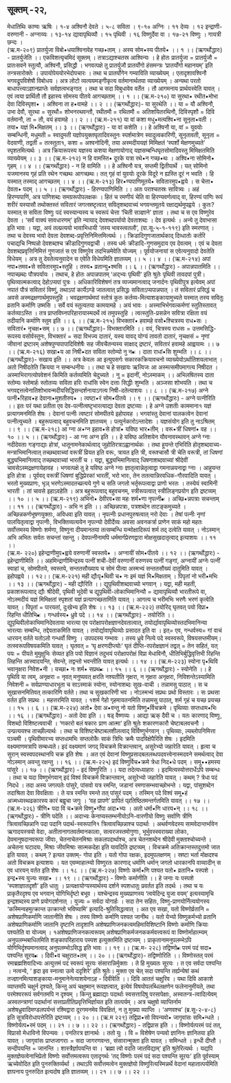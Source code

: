 ## सूक्तम् -२२,
मेधातिथिः काण्वः ऋषिः । १-४ अश्विनौ देवते ।
 ५-८ सविता । ९-१० अग्निः । ११ देव्यः । १२ इन्द्राणी-वरुणानी - अग्नाय्यः । १३-१४ द्यावापृथिव्यौ । १५ पृथिवी । १६ विष्णुर्देवा वा । १७-२१ विष्णुः । गायत्री छन्दः ।  
(ऋ.म-२०९) 
प्रातर्युजा विबो•धयाश्विनावेह गच्छ•ताम् ।
अस्य सोम•स्य पीतये• ।। १ ।।
(ऋगर्थोद्धारः) - प्रातर्युजेति ।। एकविशत्यृचमिदं सूक्तम् । तत्राऽद्याश्चतस्र आश्विन्यः । हे  होतः  प्रातर्युजा = प्रातर्युजौ = प्रातःसवने स्तुत्यौ, अश्विनौ, प्रसिद्धौ । भगवत्पक्षे तु प्रातर्युजौ प्रातर्योगो हंसमन्त्रः ‘प्रातर्योगो महानयम्’ इति तन्त्रसारोक्तेः । उपायोपेययोरभेदोपचारः । तथा च प्रातर्योगेन गम्याविति व्याख्येयम् । एतादृशावश्विनौ भगवद्रूपविशेषौ विबोधय । अत्र लोटो व्यत्ययमङ्गीकृत्य वर्तमानार्थतया व्याख्येयम् । अन्यथा परतो बाधापत्त्याऽज्ञानप्राप्तेः सर्वज्ञत्वभङ्गात् । तथा च सदा विबुधावेव वर्तेत । तौ आगमनाय प्रार्थयस्वेति यावत् । एवं त्वया प्रार्थितौ तौ इहास्य सोमस्य पीतये आगच्छताम् ।। १ ।।
(ऋ.म-२१०) 
या सुरथा• रथीत•मोभा देवा दिविस्पृशा• ।
अश्विना ता ह•वामहे ।। २ ।।
(ऋगर्थोद्धारः)- या सुरथेति ।। या = यौ अश्विनौ, उभा देवौ, सुरथा = सुरथौ= शोभनरथवन्तौ, रथीतमौ = रथितमौ = अतिशयितरथिनौ, दिविस्पृशौ = दिवि वर्तमानौ, ता = तौ, वयं हवामहे ।। २ ।।
(ऋ.म-२११) 
या वां कशा मधु•मत्यश्वि•ना सूनृता•वती । 
तया• यज्ञं मि•मिक्षतम्   ।। ३ ।। 
(ऋगर्थोद्धारः) -  या वां कशेति ।। हे अश्विनौ  या, वां = युवयोः सम्बन्धिनी, मधुमती = स्वादुमती यज्ञोपयुक्तघृतादिवस्तुनः स्पर्शमात्रेण स्वादुत्वकारिणी, सूनृतावती, सूनृता = वेदवाणी, तद्वती = तत्स्तुता१, कशा = अश्वनोदिनी, तया अस्मदीययज्ञं मिमिक्षतं ‘स्पर्शो मेक्षणमुच्यते’ स्पृशतमित्यर्थः । अत्र क्रियारूपस्य यज्ञस्य कशया मेक्षणायोगाद् यज्ञसम्बन्धिघृतसोमादिवस्तु मिमिक्षतमिति व्याख्येयम् ।। ३ ।। 
(ऋ.म-२१२) 
न हि वामस्ति• दूरके यत्रा रथे•न गच्छ•थः ।
अश्वि•ना सोमिनो• गृहम्  ।। ४ ।। 
(ऋगर्थोद्धारः) - न  हि वामिति  ।। हे अश्विनौ  यत्र, सप्तमी द्वितीयार्थे । यत्  सोमिनो  यजमानस्य गृहं  प्रति रथेन  गच्छथः आगच्छथः। तत् गृहं वां युवयोः दूरके विदूरे न ह्यस्ति दूरं न भवति । हि यस्मात् तस्माद् आगच्छतम् ।। ४ ।। 
(ऋ.म-२१३)
हिर•ण्यपाणिमूतये• सवितारमुप•ह्वये । 
स चेत्ता• देवता• पदम्   ।। ५ ।।
(ऋगर्थोद्धारः) - हिरण्यपाणिमिति ।। अतः पराश्चतस्रः सावित्र्यः । अहं हिरण्यपाणिं, अत्र पाणिशब्दः समग्ररूपोपलक्षकः । हितं च रमणीयं चेति वा हिरण्यवर्णत्वाद्  वा, हिरण्यं पाणिः रूपं शरीरं यस्यासौ तथोक्तस्तं सवितारं जगत्स्रष्टृत्वात् सवितृशब्दवाच्यं भगवन्तमूतये रक्षाद्यर्थमुपह्वये । कुतः? यस्मात् स सविता विष्णुः पदं स्वस्यान्यस्य च स्वरूपं चेत्ता ‘चिती सञ्ज्ञाने’ ज्ञाता । तथा च स एव विष्णुरेव देवता । ‘सर्वं वाक्यं सावधारणम्’ इति न्यायाद् देवशब्दपर्यायो देवताशब्दः । देव इत्यर्थः । अन्ये तु देवाभासा इति भावः । यद्वा, अयं तल्प्रत्ययो भावाभिधायी ‘तस्य भावस्त्वतलौ’, (पा.सू-५-१-११९) इति स्मरणात् । तथा च देवस्य भावो देवता देवशब्द-प्रवृत्तिनिमित्तमित्यर्थः ।। क्रिडादिगुणजातार्थकाद् दिव्धातोः कर्तरि पचाद्यचि निष्पन्नो देवशब्दश्च क्रीडादिगुणवद्वाची । तस्य धर्मः क्रीडादि-गुणसमुदाय एव देवत्वम् । एवं च देवता देवशब्दप्रवृत्तिनिमित्तं गुणजातं स एव विष्णुरेव तदभिन्नमेवेति योज्यम् । पूर्वयोजनायां स एवेत्यनुवादो देवतेति विधेयम् । अत्र तु देवतेत्यनुवादेन स एवेति विधेयमिति ज्ञातव्यम् ।। ५ ।। ४ ।। 
(ऋ.म-२१४) 
अपां नपा•तमव•से सवितारमुप•स्तुहि । 
तस्य• व्रतान्यु•श्मसि  ।। ६ ।।
(ऋगर्थोद्धारः) - अपान्नपातमिति ।। नपाच्छब्दः  पौत्रपर्यायः । तथाच, हे होतः   अपान्नपातम् ‘अद्भ्यः पृथिवी’ इति श्रुतेः पृथिवी तावदपां पुत्री। पृथिव्यात्मकत्वाद् देहोऽप्यपां पुत्रः । अधिकारिविशेषणं तत्र  व्यज्यमानत्वाद् जनार्दनः पृथिवीपुत्र इत्येवम् अपां नपातं पौत्रं सवितारं विष्णुं, तथाऽपां कार्येऽण्डे जातत्वात् प्रसिद्धः सविताऽप्यपान्नपात् । तं सवितारं प्रसिद्धं च अवसे अस्मद्रक्षणार्थमुपस्तुहि । भवद्रक्षणार्थमपां स्तोत्रं कुतः कर्तव्य-मित्याशङ्कायामुच्यते यस्मात् तस्य सवितुः व्रतानि कर्माणि उष्मसि । सर्वे वयं स्तुत्यतया कामयामहे । अयं भावः । अस्माभिर्भगवत्कर्मणां स्तुतिस्तावत् कर्तव्याऽस्ति । तत्र प्राप्तविघ्नपरिहारायास्मदर्थे त्वं तमुपस्तुहि । त्वत्स्तुति-प्रसन्नेन सवित्रा रक्षिता वयं तदीयानि कर्माणि स्तुम इति ।। ६ ।। 
(ऋ.म-२१५) 
विभक्तारं• हवामहे वसो•श्चित्रस्य राध•सः ।
सवितारं• नृचक्ष•सम् ।। ७ ।। 
(ऋगर्थोद्धारः)- विभक्तारमिति ।। वयं, चित्रस्य राधसः = उत्तमसिद्धि-रूपस्य वसोर्वस्तुनः, विभक्तारं = सदा विभज्य दातारं, यस्य यावद् योग्यं तावतो दातारं, नृचक्षसं = नृणां जीवानां द्रष्टारम् अशेषपुण्यपापादिविशेषैः सह जीवचैतन्यस्य साक्षाद् द्रष्टारं, सवितारं हवामहे आह्वयामः ।। ७ ।। 
(ऋ.म-२१६) 
सखा•य आ निषी•दत सविता स्तोम्यो नु न•ः । 
दाता राधां•सि शुम्भति    ।। ८ ।।
(ऋगर्थोद्धारः)- सखाय इति ।। अत्र केवलः आ इत्युपसर्गः सकारकक्रियावचनो व्याख्येयोऽर्थातिशयलाभात् । अतो निषीदतेति क्रियया न सम्बन्धनीयः ।। तथा च हे सखायः  ऋत्विजः  आ अस्मत्समीपमागत्य निषीदत । अस्माभिरागत्योपवेशनं किमिति कर्तव्यमिति चेदुच्यते । नु = इदानीं, नोऽस्माकम् ।। अभिलषितस्य दाता स्तोम्यः स्तोमार्हः स्तोतव्यः सविता हरिः राधांसि स्वेन दत्ताः सिद्धीः शुम्भति । अञ्जसा शोभयति । तथा च भगवद्दत्तत्वेनातिशोभावन्मदीयसिद्धिसन्दर्शनायाऽगत्य निषी-दतेत्याशयः  ।। ८ ।।
(ऋ.म-२१७) 
अग्ने पत्नी•रिहाव•ह देवाना•मुशतीरुप• ।
त्वष्टा•रं सोम•पीतये ।। ९ ।।
(ऋगर्थोद्धारः) - अग्ने पत्नीरिति ।। इतः परं यथा प्रतीता एव देव-पत्नीत्वष्टृभारत्याद्या  देवता  द्रष्टव्याः ।  हे अग्ने   उशतीः काममाना१  यज्ञं प्रत्यागमनमिति  शेषः । देवानां पत्नीः त्वष्टारं सोमपीतये इहोपावह । भगवांस्तु देवानां पालकत्वेन देवानां पत्नीत्युच्यते । बहुरूपत्वाद् बहुवचनमिति ज्ञातव्यम् । पत्युर्नकारोऽन्तादेशः । यज्ञसंयोग इति तु नाऽश्रितम् ।। ९ ।।
(ऋ.म-२१८)
आ ग्ना अ•ग्न इहाव•से होत्रां• यविष्ठ भार•तीम् । 
वरू•त्रीं धिषणां• वह ।। १० ।। ५ ।।
(ऋगर्थोद्धारः) - आ ग्ना अग्न इति ।। हे यविष्ठ  अतिशयेन यौवनावस्थावन्  अग्ने ग्नाः नदीदेवताः गङ्गाद्याः होत्रां, धातूनामनेकार्थत्वाद्  जुहोतिरत्राऽह्वानार्थकः । तथा हूयन्ते एभिरिति होतृशब्दवाच्य-मन्त्राभिमानित्वात् तच्छब्दवाच्यां वरूत्रीं व्रियत इति वरूः, त्रायत इति त्री, वरूश्चासौ त्री चेति वरूत्री, तां धिषणां बुद्ध्यभिमानित्वाद्  तच्छब्दवाच्यां भारतीं च । यद्वा, बुद्ध्यभिमानित्वाद् धिषणाशब्दवाच्यां श्रीदेवीं चावसेऽस्मद्रक्षणायेहावह । भगवत्पक्षे तु हे यविष्ठ अग्ने  ग्नाः ज्ञातृत्वान्नेतृत्वाद्वा गमनान्नयनाद्वा ग्नाः । आहूयन्त इति होत्रा । पूर्ववद् वरूत्रीं धिषणां बुद्धिप्रेरकां भारतीं, भरो भारः, तेन ततत्वान्निरवधिक-गौरवादिति यावत् । भरतो मुख्यप्राणः, भृञ् भरणेऽस्मादतच्प्रत्यये गुणे च सति जगतो भर्तृरूपत्वाद्वा प्राणो भरतः । तस्येयं स्वामिनी भारती । तां चावसे इहाऽवहेति । अत्र बहुरूपत्वाद् बहुवचनम्, स्त्रीरूपत्वात् स्त्रीलिङ्गप्रयोग इति द्रष्टव्यम् ।। १० ।। ५ ।। 
(ऋ.म-२१९) 
अभिनो• देवीरव•सा महः शर्म•णा नृपत्नी•ः । 
अच्छि•न्नपत्राः सचन्ताम् ।। ११ ।।
(ऋगर्थोद्धारः) - अभि न इति ।। अच्छिन्नपत्राः, पत्रशब्देन     ताटङ्कमुच्यते । अच्छिन्नकर्णभूषणयुक्ताः, अविधवा इति यावत् । नृपत्नीः प्रधानपुरुषत्वात् नरो देवाः । तेषां पत्नीः नृणां पालयितृत्वाद्वा नृपत्नीः, विभक्तिव्यत्ययेन नृपत्न्यो देवीर्देव्यः अवसा अवनकर्त्रा प्राणेन साकं  महो महतः सर्वोत्तमस्य विष्णोः शर्मणा, विष्णुना दीयमानतया तत्सम्बन्धि यन्मोक्षादिरूपं शर्म तद् दत्वेति यावत् । नोऽस्मान् अभि अभितः सर्वतः सचन्तां रक्षन्तु । देवपत्नीनामपि धर्ममार्गप्रेरणद्वारा  मोक्षसुखदातृत्वाद्  इत्याशयः ।। ११ ।।  
(ऋ.म- २२०) 
इहेन्द्राणीमुप•ह्वये वरुणानीं स्वस्तये• । 
अग्नायीं सोम•पीतये ।। १२ ।।
(ऋगर्थोद्धारः) - इहेन्द्राणीमिति ।। अहमिन्द्राणीमिन्द्रस्य पत्नीं शची-देवीं वरुणानीं वरुणस्य पत्नीं गङ्गां, अग्नायीं अग्नेः पत्नीं स्वाहां च, सोमपीतये, स्वस्तये, सन्ततसौख्याय च सोमं पीत्वा अस्मभ्यं सन्ततसौख्यं दातुमिति यावत् । इहोपह्वये ।। १२।। 
(ऋ.म-२२१) 
मही द्यौःपृ•थिवी च• नः इमं यज्ञं मि•मिक्षताम् ।
पिपृतां नो भरी•मभिः ।। १३ ।।
(ऋगर्थोद्धारः) - मही द्यौरिति ।। द्युपृथिवीशब्दवाच्यो भगवान् । यद्वा, मही महती, प्रकाशरूपत्वाद् द्यौः श्रीदेवी, पृथिवी भूदेवी च द्युपृथिवी-लोकाभिमानिन्यौ = द्यावापृथिव्यौ भारतीरूपे वा, नोऽस्मदीयं यज्ञं मिमिक्षतां स्पृशतां यज्ञं प्रत्यागच्छतामिति यावत् । आगत्य च भरीमभिः भरणैः भरणं कृत्वेति यावत् । पिपृतां = पारयतां, दुःखेभ्य इति शेषः ।। १३ ।।
(ऋ.म-२२२)
तयोरिद् घृतवत् पयो विप्रा• रिहन्ति धीतिभि•ः ।
गन्धर्वस्य• ध्रुवे पदे ।। १४ ।। 
(ऋगर्थोद्धारः) - तयोरिति ।। द्युपृथिवीलोकाभिमानिदेवताया भारत्या एव परोक्षापरोक्षज्ञानदेवतात्वात्, तयोर्द्यावापृथिव्योस्तदभिमानिन्या भारत्याः सम्बन्धि, तद्देवताकमिति यावत् । तयोर्द्यावापृथिव्योः प्रसादत इति वा । इत्= एव, गन्धर्वस्य= गां वाचं धारयन् वर्तते यतोऽतो गन्धर्वो विष्णुः । उपपदस्य गम्भावः । तस्य ध्रुवे नित्ये पदे स्वस्वरूपे, विषयसप्तमीयम्। तत्स्वरूपविषयकमिति यावत् । घृतवत् = ‘घृ क्षरणदीप्त्योः’ घृतं दीप्ति-रपरोक्षज्ञानं तद्वत् = तेन सहितं, यत् पयः = पीयते मुमुक्षुभिः सेव्यत इति पयो विज्ञानं तदुभयं परोक्षापरोक्षं विप्रा मेधाविनौ, धीतिभिर्बुद्धिवृत्तिभी रिहन्ति लिहन्ति आस्वादयन्ति, सेवन्ते, तद्वन्तो भवन्तीति यावत् इत्यर्थः ।। १४ ।।
(ऋ.म-२२३) 
स्योना पृ•थिवि भवानृक्षरा निवेश•नी ।
यच्छा• नः शर्म• सप्रथ•ः ।। १५ ।। ६ ।।
(ऋगर्थोद्धारः) - स्योनेति ।। हे पृथिवि  या त्वम्, अनृक्षरा = नृवत् मनुष्यवत् क्षरति नश्यतीति  नृक्षरा, न  नृक्षरा अनृक्षरा, निविशन्तेऽस्यामिति निवेशनी = सर्वप्राण्याधारभूता च साऽस्माकं स्योना, स्योनाशब्दः  सुख-वाची । तन्नामसु पाठात् । स च सुखासनमितिवत् तत्कारिणि वर्तते। तथा च सुखकारिणी भव । नोऽस्मभ्यं सप्रथः प्रथो विस्तारः । सः प्रथसा वर्तत इति सप्रथः । महत्तरमिति यावत् । १शर्म गेहो गृहमायतनमिति तन्नामसु पाठात्, शर्म गृहं च यच्छ प्रयच्छ ।। १५ ।। ६ ।।
(ऋ.म-२२४) 
अतो• देवा अ•वन्तु नो यतो विष्णु•र्विचक्रमे ।
पृथिव्याः सप्तधाम•भिः   ।। १६ ।।
(ऋगर्थोद्धारः) - अतो देवा इति ।। षड्  वैष्णव्यः । आद्या ऋक् दैवी च । यतः कारणाद् विष्णुः, विशब्दो विशिष्टत्ववाची । ‘णकारो बलं षकारः प्राण आत्मा’ इति श्रुतेः शकारणकारौ चेष्टाबलवचनौ । उन्प्रत्ययश्च ताच्छील्यार्थः । तथा च विशिष्टचेष्टाबलशीलत्वाद् विर्विष्णुर्भगवान् । पृथिव्याः, ल्यब्लोपनिमित्ता पञ्चमी । पृथिवीमारभ्य सप्तधामभिः  सप्तलोकैः साकं त्रिभिः क्रमैः पादविक्षेपैरिति शेषः । इदमिति वक्ष्यमाणमत्रापि सम्बध्यते।  इदं वक्ष्यमाणं जगद् विचक्रमे विक्रान्तवान्, असुरेभ्यो जहारेति यावत् । हृत्वा च सुरान् स्वस्वपदस्थानपि चक्र इति शेषः । अत एवं देवानां विष्णुप्रसादबललब्धपदवत्त्वेनास्मदवने समर्थत्वाद् देवा नोऽस्मान् अवन्तु रक्षन्तु ।। १६ ।।
(ऋ.म-२२५)
इदं विष्णुर्विच•क्रमे त्रेधा निद•धे पदम् ।
समू••हमस्य पांसुरे  ।। १७ ।।
(ऋगर्थोद्धारः) - इदं विष्णुरिति ।। यदा तदेत्यध्याहारः । इदमित्यस्योत्तरार्धेऽपि सम्बन्धः । तथा च यदा विष्णुर्भगवान् इदं विश्वं विचक्रमे विक्रान्तवान्, असुरेभ्यो जहारेति यावत् । कथम् ? त्रेधा पदं निदधे । तदा अस्य जगत्पतेः पांसुरे, पांसवो यत्र रमन्ति, जडानां रमणासम्भवाच्छोभन्ते । यद्वा, पांसुशब्देन तदाश्रिता देवा विवक्षिताः । ते यत्र रमन्ति रमन्ते तत् पांसुरं पदम् । तस्मिन् पदे विश्वं समू•हं अज्मध्यस्थढकारस्य कारं बह्वृचा जगुः । ‘वह प्रापणे’ प्रापितं प्र्रतिष्ठितमन्तर्गतमिति यावत् ।। १७ ।।
(ऋ.म-२२६)
त्रीणि• पदा वि च•क्रमे विष्णु•र्गोपा अदा•भ्यः ।
अतो धर्मा•णि धारय•न् ।। १८ ।। 
(ऋगर्थोद्धारः) - त्रीणि पदेति ।। अदाभ्यः केनाप्यस्तम्भनीयोऽनि-वारणीयो विष्णुः सर्वाणि त्रीणि त्रित्वावच्छिन्नानि पदा पदानि पदार्थ-स्वरूपानि१ त्रित्वावच्छिन्नाश्च पदार्थाः । अथर्वणवेदस्य सामवेदान्तर्भावेन ऋगादयस्त्रयो वेदाः, अतीतानागतवर्तमानकालाः, सत्वरजस्तमोगुणाः, भूर्भुवस्स्वराख्या लोकाः, देवमानुषदानवरूपा जीवाः, चेतनाचेतनमिश्राः सकलपदार्थाश्च, अत्र चेतनशब्देन श्रीदेवी मुक्ताश्चोच्यन्ते । अचेतना घटादयः, मिश्राः जीवमिश्राः सात्मकदेहा इति यावदिति द्रष्टव्यम्  । विचक्रमे अतिक्रान्तस्तदुत्तमो  जात इति यावत् । कथम् ? इत्यत  उक्तम्- गोपा इति । यतो गोपा रक्षकः, इदमुपलक्षणम् । स्रष्टा भर्ता मोक्षदश्च अतो विचक्रम इत्याशयः । यत एवम्माहात्म्यो विष्णुरतः कारणाद् धर्माणि धर्मान् जगतो धारकानपि वाय्वादीन् स एव धारयन् वर्तत इति शेषः ।। १८ ।।
(ऋ.म-२२७) 
विष्णोः कर्मा•णि पश्यत यतो• व्रतानि• पस्पशे ।
इन्द्र•स्य युज्यः सखा•   ।। १९ ।।
(ऋगर्थोद्धारः) - विष्णोः कर्माणीति ।। हे जनाः  यः पस्पशे ‘स्पशाज्ञातदृशौ’ इति धातुः । प्रत्यक्षायोग्यस्यार्थस्य दर्शने स्पशधातुः प्रवर्तत इति तदर्थः । तथा च यः प्राकृतैरदृश्य एव भगवान् योगिभिर्दृष्टो बभूव । यश्चेन्द्रस्य मुख्यप्राणस्य ‘त्वयेदिन्द्र युजा वयम्’ इत्यस्यामृचि इन्द्रशब्दस्य प्राणे प्रयोगदर्शनात् । युज्यः = सर्वदा योगार्हः । सदा तेन सहितः, विष्णु-प्राणयोर्नित्ययोगस्य ‘कस्मिन्वहमुत्क्रान्त उत्क्रान्तो भविष्यामि’ इत्यादि-श्रुतिसिद्धत्वात् । अत एव सखा, यतो विष्णोर्व्रतानि = अशेषप्राणिकर्माणि जातानीति शेषः । तस्य विष्णोः कर्माणि पश्यत जानीथ । यतो येभ्यो विष्णुकर्मभ्यो व्रतानि अशेषप्राणिकर्माणि जातानि दृष्टानि तादृशानि  अशेषप्राणिजनकत्वमहिमाविशिष्टानि विष्णोः कर्माणि क्रियाः पश्यतेति वा योज्यम् । १अशेषप्राणिजनकत्वरूपम् अशेषप्राणिकर्मजनककर्मवत्त्वरूपं वा विष्णोर्माहात्म्यम् अनुपलम्भबाधितमिति शङ्कापरिहाराय पस्पश इत्युक्तमिति द्रष्टव्यम् । प्राकृतानामनुपलम्भेऽपि योगिभिर्दृश्यमानत्वाद् अनुपलम्भोऽसिद्ध इति भावः ।। १९ ।।
(ऋ.म- २२८)
तद्विष्णो•ः परमं पदं सदा• पश्यन्ति सूरय•ः ।
दिवी•व चक्षुरात•तम् ।। २० ।। 
(ऋगर्थोद्धारः)- तद्विष्णोरिति  ।। विष्णोस्तत् परमं  रमाब्रह्मशिवादिभ्यः अत्युत्तमं  पदं स्वरूपं सूरयः संसारान्निर्मुक्ताः । ते हि  मुख्यतः सूरयः । त एव सर्वदा पश्यन्ति । नत्वन्ये, ‘ हृदा इव स्नात्वा उत्वे ददृशिरे’ इति श्रुतेः। मुक्ता एव चेत् सदा पश्यन्ति तर्ह्यन्येषां कथं तज्ज्ञानमित्याशङ्काया-मनुमानेनेत्याशयेनाऽह - दिवीवेति ।। दिवि आततं चक्षुरिव । यथा दिवि आकाशे व्याप्तमपि चक्षुर्न दृश्यते, किन्तु अयं चक्षुष्मान् रूपज्ञत्वात्, इत्येवं विषयोपलब्धिलक्षणेन फलेनानुमीयते, तथा परमेश्वररूपं सर्वगतमपि न दृश्यम् । किन्तु ब्रह्माद्याः पदार्थाः स्वसत्तादिषु परसापेक्षाः, अस्वतन्त्र-त्वादित्येवम् अस्वतन्त्राणां पदार्थानां सत्ताप्रतीतिप्रवृत्तिभिर्ज्ञायत इति तात्पर्यम् । अत्र चक्षुषो व्याप्तिर्नाम अशेषध्रुवादिमण्डलपर्यन्तं रश्मिद्वारा दूरगमनमेव विवक्षितं, न तु मुख्या व्याप्तिः । ‘अणवश्च’ (ब्र.सू-२-४-८) इति सूत्रविरोधापत्तेरिति  द्रष्टव्यम् ।। २० ।। 
(ऋ.म २२९) 
तद्विप्रा•सो विपन्यवो• जागृवांसः समि•न्धते ।
विष्णोर्यत्प•रमं पदम्  ।। २१ ।। ७ ।। २२ ।।
(ऋगर्थोद्धारः) - तद्विप्रास इति ।। विष्णोर्यत्परमं पदं तत्, विप्रासो मेधाविनो विपन्यवः । पनतिरत्र ज्ञानार्थः । ततो युः । वि = विशेषेण पन्यवो ज्ञानिनः ज्ञानितया इति यावत् । जागृवांसः प्राप्तजागराः = सदा जागरणवन्तः, संसारान्मुक्ता इति यावत् । समिन्धते । इन्धी दीप्तौ । सन्दीपयन्ति = जानन्ति । शास्त्रैर्ज्ञापयन्ति वा । ‘ब्रह्मा त्वो वदति जातविद्याम्’ इति श्रुतेरित्यर्थः । यद्यपि मुक्तज्ञेयत्वेनाभिप्रेतो विष्णोः सर्वोत्तमत्वरूप एतादृगर्थः ‘तद् विष्णोः परमं पदं सदा पश्यन्ति सूरयः’ इति पूर्वस्याम् ऋच्येवोदित इति पुनरुक्तिर्व्यर्था । तथाऽपि सर्वोत्तमत्वेन मुक्तज्ञेयो विष्णुरित्यस्मिन्नर्थे वेदानां महातात्पर्यमिति ज्ञापनाय पुनरुदित इत्यदोष इति ज्ञातव्यम् ।। २१ ।। ७ ।। २२ ।।
